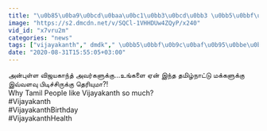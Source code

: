 ```yaml
---
title: "\u0b85\u0ba9\u0bcd\u0baa\u0bc1\u0bb3\u0bcd\u0bb3 \u0bb5\u0bbf\u0b9c\u0baf\u0b95\u0bbe\u0ba8\u0bcd\u0ba4\u0bcd.. \u0b89\u0b99\u0bcd\u0b95\u0bb3\u0bc8 \u0b8f\u0ba9\u0bcd \u0bae\u0b95\u0bcd\u0b95\u0bb3\u0bc1\u0b95\u0bcd\u0b95\u0bc1 \u0b87\u0bb5\u0bcd\u0bb5\u0bb3\u0bb5\u0bc1 \u0baa\u0bbf\u0b9f\u0bbf\u0b9a\u0bcd\u0b9a\u0bbf\u0bb0\u0bc1\u0b95\u0bcd\u0b95\u0bc1 \u0ba4\u0bc6\u0bb0\u0bbf\u0baf\u0bc1\u0bae\u0bbe?!"
image: "https://s2.dmcdn.net/v/SQCl-1VHHDUw4ZQyP/x240"
vid_id: "x7vru2m"
categories: "news"
tags: ["vijayakanth"," dmdk"," \u0bb5\u0bbf\u0b9c\u0baf\u0b95\u0bbe\u0ba8\u0bcd\u0ba4\u0bcd"]
date: "2020-08-31T15:55:05+03:00"
---
```

அன்புள்ள விஜயகாந்த் அவர்களுக்கு...உங்களை ஏன் இந்த தமிழ்நாட்டு மக்களுக்கு இவ்வளவு பிடிச்சிருக்கு தெரியுமா?!   <br>Why Tamil People like Vijayakanth so much?   <br>#Vijayakanth    <br>#VijayakanthBirthday   <br>#VijayakanthHealth
